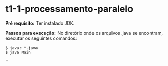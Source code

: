 # t1-1-processamento-paralelo

**Pré requisito:** Ter instalado JDK.

**Passos para execução:** 
No diretório onde os arquivos .java se encontram, executar os seguintes comandos:

```
$ javac *.java
$ java Main
```

``
